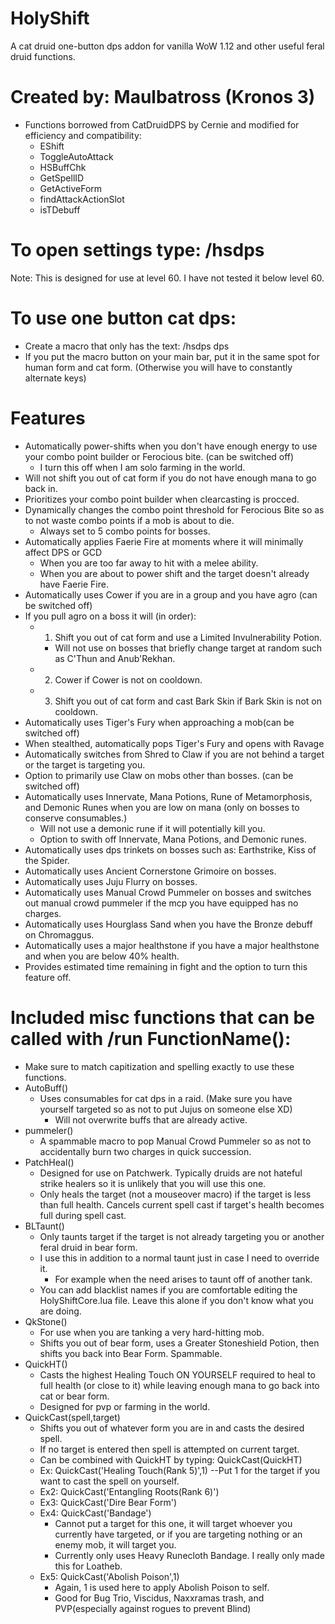# HolyShift
A cat druid one-button dps addon for vanilla WoW 1.12 and other useful feral druid functions.
# Created by: Maulbatross (Kronos 3)
- Functions borrowed from CatDruidDPS by Cernie and modified for efficiency and compatibility:
  - EShift
  - ToggleAutoAttack
  - HSBuffChk
  - GetSpellID
  - GetActiveForm
  - findAttackActionSlot
  - isTDebuff
  
# To open settings type: /hsdps
Note: This is designed for use at level 60. I have not tested it below level 60.
# To use one button cat dps: 
  - Create a macro that only has the text: /hsdps dps
  - If you put the macro button on your main bar, put it in the same spot for human form and cat form. (Otherwise you will have to 
    constantly alternate keys)
# Features
- Automatically power-shifts when you don't have enough energy to use your combo point builder or Ferocious bite. (can be switched off)
  - I turn this off when I am solo farming in the world.
- Will not shift you out of cat form if you do not have enough mana to go back in.
- Prioritizes your combo point builder when clearcasting is procced.
- Dynamically changes the combo point threshold for Ferocious Bite so as to not waste combo points if a mob is about to die.
  - Always set to 5 combo points for bosses.
- Automatically applies Faerie Fire at moments where it will minimally affect DPS or GCD
  - When you are too far away to hit with a melee ability.
  - When you are about to power shift and the target doesn't already have Faerie Fire.
- Automatically uses Cower if you are in a group and you have agro (can be switched off)
- If you pull agro on a boss it will (in order):
  - 1. Shift you out of cat form and use a Limited Invulnerability Potion.
    - Will not use on bosses that briefly change target at random such as C'Thun and Anub'Rekhan.
  - 2. Cower if Cower is not on cooldown.
  - 3. Shift you out of cat form and cast Bark Skin if Bark Skin is not on cooldown.
- Automatically uses Tiger's Fury when approaching a mob(can be switched off)
- When stealthed, automatically pops Tiger's Fury and opens with Ravage
- Automatically switches from Shred to Claw if you are not behind a target or the target is targeting you.
- Option to primarily use Claw on mobs other than bosses. (can be switched off)
- Automatically uses Innervate, Mana Potions, Rune of Metamorphosis, and Demonic Runes when you are low on mana (only on bosses to conserve consumables.)
  - Will not use a demonic rune if it will potentially kill you.
  - Option to swith off Innervate, Mana Potions, and Demonic runes. 
- Automatically uses dps trinkets on bosses such as: Earthstrike, Kiss of the Spider.
- Automatically uses Ancient Cornerstone Grimoire on bosses.
- Automatically uses Juju Flurry on bosses.
- Automatically uses Manual Crowd Pummeler on bosses and switches out manual crowd pummeler if the mcp you have equipped has no charges.
- Automatically uses Hourglass Sand when you have the Bronze debuff on Chromaggus.
- Automatically uses a major healthstone if you have a major healthstone and when you are below 40% health.
- Provides estimated time remaining in fight and the option to turn this feature off.

# Included misc functions that can be called with /run FunctionName():
- Make sure to match capitization and spelling exactly to use these functions.
- AutoBuff()
  - Uses consumables for cat dps in a raid. (Make sure you have yourself targeted so as not to put Jujus on someone else XD)
    - Will not overwrite buffs that are already active. 
- pummeler()
  - A spammable macro to pop Manual Crowd Pummeler so as not to accidentally burn two charges in quick succession.
- PatchHeal()
  - Designed for use on Patchwerk. Typically druids are not hateful strike healers so it is unlikely that you will use this one.
  - Only heals the target (not a mouseover macro) if the target is less than full health. Cancels current spell cast if target's health
    becomes full during spell cast.
- BLTaunt()
  - Only taunts target if the target is not already targeting you or another feral druid in bear form.
  - I use this in addition to a normal taunt just in case I need to override it. 
    - For example when the need arises to taunt off of another tank.
  - You can add blacklist names if you are comfortable editing the HolyShiftCore.lua file. Leave this alone if you don't know what you
    are doing.
- QkStone()
  - For use when you are tanking a very hard-hitting mob.
  - Shifts you out of bear form, uses a Greater Stoneshield Potion, then shifts you back into Bear Form. Spammable.
- QuickHT()
  - Casts the highest Healing Touch ON YOURSELF required to heal to full health (or close to it) while leaving enough mana to go back 
    into cat or bear form. 
  - Designed for pvp or farming in the world. 
- QuickCast(spell,target)
  - Shifts you out of whatever form you are in and casts the desired spell.
  - If no target is entered then spell is attempted on current target.
  - Can be combined with QuickHT by typing: QuickCast(QuickHT)
  - Ex: QuickCast('Healing Touch(Rank 5)',1) --Put 1 for the target if you want to cast the spell on yourself.
  - Ex2: QuickCast('Entangling Roots(Rank 6)')
  - Ex3: QuickCast('Dire Bear Form')
  - Ex4: QuickCast('Bandage')
    - Cannot put a target for this one, it will target whoever you currently have targeted, or if you are targeting nothing or an enemy
      mob, it will target you.
    - Currently only uses Heavy Runecloth Bandage. I really only made this for Loatheb.
  - Ex5: QuickCast('Abolish Poison',1) 
    - Again, 1 is used here to apply Abolish Poison to self.
    - Good for Bug Trio, Viscidus, Naxxramas trash, and PVP(especially against rogues to prevent Blind)
